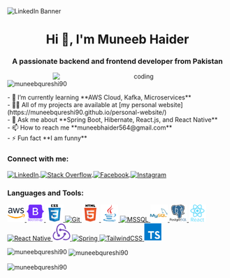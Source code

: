 <!-- LinkedIn Banner Image -->
<img align="center" src="https://img.freepik.com/free-vector/software-testing-cartoon-banner-functional-test-methodology-programming-search-errors-bugs-website-platform-development-dashboard-usability-optimization-computer-pc-illustration_107791-3131.jpg" alt="LinkedIn Banner" style="width: 100%; max-height: 250px; object-fit: cover;" />



<h1 align="center">Hi 👋, I'm Muneeb Haider</h1>
<h3 align="center">A passionate backend and frontend developer from Pakistan</h3>

<p align="center">
  <img align="right" alt="coding" width="400" src="https://media.giphy.com/media/v1.Y2lkPTc5MGI3NjExaTlyeDV4czM3M3BlNDU1anpvOGR0a2pjeWE1eWR2bWw5dHVxZmN3cyZlcD12MV9pbnRlcm5hbF9naWZfYnlfaWQmY3Q9Zw/qgQUggAC3Pfv687qPC/giphy.gif" />
</p>

<p align="left">
  <img src="https://komarev.com/ghpvc/?username=muneebqureshi90&label=Profile%20views&color=0e75b6&style=flat" alt="muneebqureshi90" />
  <a href="[https://twitter.com/](https://x.com/Muneebqureshi90?s=08)" target="blank">
    <img src="https://img.shields.io/twitter/follow/?logo=twitter&style=for-the-badge" alt="" />
  </a>
</p>

<p align="left">
  - 🌱 I’m currently learning **AWS Cloud, Kafka, Microservices**<br>
  - 👨‍💻 All of my projects are available at [my personal website](https://muneebqureshi90.github.io/personal-website/)<br>
  - 💬 Ask me about **Spring Boot, Hibernate, React.js, and React Native**<br>
  - 📫 How to reach me **muneebhaider564@gmail.com**<br>
  - ⚡ Fun fact **I am funny**
</p>

<h3 align="left">Connect with me:</h3>
<p align="left">
<a href="https://www.linkedin.com/in/muneeb-haider/" target="blank">
    <img align="center" src="https://raw.githubusercontent.com/rahuldkjain/github-profile-readme-generator/master/src/images/icons/Social/linked-in-alt.svg" alt="LinkedIn" height="30" width="40" />
  </a>
  <a href="https://stackoverflow.com/users/22597825/muneeb-qureshi?tab=profile" target="blank">
    <img align="center" src="https://raw.githubusercontent.com/rahuldkjain/github-profile-readme-generator/master/src/images/icons/Social/stack-overflow.svg" alt="Stack Overflow" height="30" width="40" />
  </a>
  <a href="https://www.facebook.com/muneebhaidershafique" target="blank">
    <img align="center" src="https://raw.githubusercontent.com/rahuldkjain/github-profile-readme-generator/master/src/images/icons/Social/facebook.svg" alt="Facebook" height="30" width="40" />
  </a>
  <a href="https://www.instagram.com/muneebqureshi90?igsh=MWx6N3FwaDJ5MWl0Yw==" target="blank">
    <img align="center" src="https://raw.githubusercontent.com/rahuldkjain/github-profile-readme-generator/master/src/images/icons/Social/instagram.svg" alt="Instagram" height="30" width="40" />
  </a>
</p>

<h3 align="left">Languages and Tools:</h3>
<p align="left">
  <a href="https://aws.amazon.com" target="_blank" rel="noreferrer">
    <img src="https://raw.githubusercontent.com/devicons/devicon/master/icons/amazonwebservices/amazonwebservices-original-wordmark.svg" alt="AWS" width="40" height="40"/>
  </a>
  <a href="https://getbootstrap.com" target="_blank" rel="noreferrer">
    <img src="https://raw.githubusercontent.com/devicons/devicon/master/icons/bootstrap/bootstrap-plain-wordmark.svg" alt="Bootstrap" width="40" height="40"/>
  </a>
  <a href="https://www.w3schools.com/css/" target="_blank" rel="noreferrer">
    <img src="https://raw.githubusercontent.com/devicons/devicon/master/icons/css3/css3-original-wordmark.svg" alt="CSS3" width="40" height="40"/>
  </a>
  <a href="https://git-scm.com/" target="_blank" rel="noreferrer">
    <img src="https://www.vectorlogo.zone/logos/git-scm/git-scm-icon.svg" alt="Git" width="40" height="40"/>
  </a>
  <a href="https://www.w3.org/html/" target="_blank" rel="noreferrer">
    <img src="https://raw.githubusercontent.com/devicons/devicon/master/icons/html5/html5-original-wordmark.svg" alt="HTML5" width="40" height="40"/>
  </a>
  <a href="https://www.java.com" target="_blank" rel="noreferrer">
    <img src="https://raw.githubusercontent.com/devicons/devicon/master/icons/java/java-original.svg" alt="Java" width="40" height="40"/>
  </a>
  <a href="https://www.microsoft.com/en-us/sql-server" target="_blank" rel="noreferrer">
    <img src="https://www.svgrepo.com/show/303229/microsoft-sql-server-logo.svg" alt="MSSQL" width="40" height="40"/>
  </a>
  <a href="https://www.mysql.com/" target="_blank" rel="noreferrer">
    <img src="https://raw.githubusercontent.com/devicons/devicon/master/icons/mysql/mysql-original-wordmark.svg" alt="MySQL" width="40" height="40"/>
  </a>
  <a href="https://www.postgresql.org" target="_blank" rel="noreferrer">
    <img src="https://raw.githubusercontent.com/devicons/devicon/master/icons/postgresql/postgresql-original-wordmark.svg" alt="PostgreSQL" width="40" height="40"/>
  </a>
  <a href="https://reactjs.org/" target="_blank" rel="noreferrer">
    <img src="https://raw.githubusercontent.com/devicons/devicon/master/icons/react/react-original-wordmark.svg" alt="React" width="40" height="40"/>
  </a>
  <a href="https://reactnative.dev/" target="_blank" rel="noreferrer">
    <img src="https://reactnative.dev/img/header_logo.svg" alt="React Native" width="40" height="40"/>
  </a>
  <a href="https://redux.js.org" target="_blank" rel="noreferrer">
    <img src="https://raw.githubusercontent.com/devicons/devicon/master/icons/redux/redux-original.svg" alt="Redux" width="40" height="40"/>
  </a>
  <a href="https://spring.io/" target="_blank" rel="noreferrer">
    <img src="https://www.vectorlogo.zone/logos/springio/springio-icon.svg" alt="Spring" width="40" height="40"/>
  </a>
  <a href="https://tailwindcss.com/" target="_blank" rel="noreferrer">
    <img src="https://www.vectorlogo.zone/logos/tailwindcss/tailwindcss-icon.svg" alt="TailwindCSS" width="40" height="40"/>
  </a>
  <a href="https://www.typescriptlang.org/" target="_blank" rel="noreferrer">
    <img src="https://raw.githubusercontent.com/devicons/devicon/master/icons/typescript/typescript-original.svg" alt="TypeScript" width="40" height="40"/>
  </a>
</p>

<p align="left">
  <img align="left" src="https://github-readme-stats.vercel.app/api/top-langs?username=muneebqureshi90&show_icons=true&locale=en&layout=compact" alt="muneebqureshi90" />
</p>

<p>&nbsp;<img align="center" src="https://github-readme-stats.vercel.app/api?username=muneebqureshi90&show_icons=true&locale=en" alt="muneebqureshi90" /></p>

<p><img align="center" src="https://github-readme-streak-stats.herokuapp.com/?user=muneebqureshi90&" alt="muneebqureshi90" /></p>

